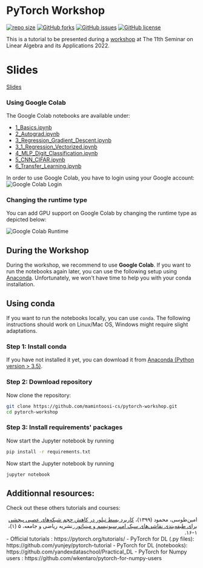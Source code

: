 PyTorch Workshop
==========
 [![repo size](https://img.shields.io/github/repo-size/mamintoosi-cs/pytorch-workshop.svg)](https://github.com/mamintoosi-cs/pytorch-workshop/archive/master.zip)
 [![GitHub forks](https://img.shields.io/github/forks/mamintoosi-cs/pytorch-workshop)](https://github.com/mamintoosi-cs/pytorch-workshop/network)
[![GitHub issues](https://img.shields.io/github/issues/mamintoosi-cs/pytorch-workshop)](https://github.com/mamintoosi-cs/pytorch-workshop/issues)
[![GitHub license](https://img.shields.io/github/license/mamintoosi-cs/pytorch-workshop)](https://github.com/mamintoosi-cs/pytorch-workshop/blob/main/LICENSE)

This is a tutorial to be presented during a [workshop](http://cnf.hsu.ac.ir/esla/fa/page.php?rid=91) at The 11th Seminar on Linear Algebra and its Applications 2022.

# Slides
[Slides](https://mamintoosi.github.io/slides/topics/DL-HSU/DeepLearning-Workshop-ESLA2022.html)

### Using Google Colab
The Google Colab notebooks are available under:
- [1_Basics.ipynb](https://colab.research.google.com/github/mamintoosi-cs/pytorch-workshop/blob/master/1_Basics.ipynb)
- [2_Autograd.ipynb](https://colab.research.google.com/github/mamintoosi-cs/pytorch-workshop/blob/master/2_Autograd.ipynb)
- [3_Regression_Gradient_Descent.ipynb](https://colab.research.google.com/github/mamintoosi-cs/pytorch-workshop/blob/master/3_Regression_Gradient_Descent.ipynb)
- [3_1_Regression_Vectorized.ipynb](https://colab.research.google.com/github/mamintoosi-cs/pytorch-workshop/blob/master/3_1_Regression_Vectorized.ipynb)
- [4_MLP_Digit_Classification.ipynb](https://colab.research.google.com/github/mamintoosi-cs/pytorch-workshop/blob/master/4_MLP_Digit_Classification.ipynb)
- [5_CNN_CIFAR.ipynb](https://colab.research.google.com/github/mamintoosi-cs/pytorch-workshop/blob/master/5_CNN_CIFAR.ipynb)
- [6_Transfer_Learning.ipynb](https://colab.research.google.com/github/mamintoosi-cs/pytorch-workshop/blob/master/6_Transfer_Learning.ipynb)


In order to use Google Colab, you have to login using your Google account:
![Google Colab Login](figures/colab-connect.png)

### Changing the runtime type
You can add GPU support on Google Colab by changing the runtime type as depicted below:

![Google Colab Runtime](figures/colab-runtime.png)
<br />

## During the Workshop
During the workshop, we recommend to use **Google Colab**. 
If you want to run the notebooks again later, you can use the following setup using [Anaconda](https://www.anaconda.com/). Unfortunately, we won't have time to help you with your conda installation. 
<br />

## Using conda
If you want to run the notebooks locally, you can use `conda`. The following instructions
should work on Linux/Mac OS, Windows might require slight adaptations.

### Step 1: Install conda
If you have not installed it yet, you can download it from [Anaconda (Python version > 3.5)](https://www.anaconda.com/download).

### Step 2: Download repository 
Now clone the repository:
```bash
git clone https://github.com/mamintoosi-cs/pytorch-workshop.git
cd pytorch-workshop
```

### Step 3: Install requirements' packages

Now start the Jupyter notebook by running
```bash
pip install -r requirements.txt
```

Now start the Jupyter notebook by running
```bash
jupyter notebook
```

## Additionnal resources:
Check out these others tutorials and courses:

<div dir="rtl">
							امین‌طوسی، محمود (۱۳۹۹)،
							<a href="https://math-sci.ui.ac.ir/article_25351.html">
								کاربرد بسط تیلور در کاهش حجم شبکه‌های عصبی پیچشی برای طبقه‌بندی نقاشی‌های سبک
								امپرسیونیسم و مینیاتور.
							</a>
							نشریه ریاضی و جامعه،‌ ۵ (۱)،‌ ۱-۱۶.
</div>							 
- Official tutorials : https://pytorch.org/tutorials/
- PyTorch for DL (.py files): https://github.com/yunjey/pytorch-tutorial
- PyTorch for DL (notebooks): https://github.com/yandexdataschool/Practical_DL
- PyTorch for Numpy users : https://github.com/wkentaro/pytorch-for-numpy-users
